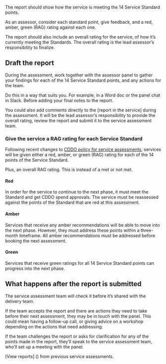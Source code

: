 
The report should show how the service is meeting the 14 Service Standard points. 

As an assessor, consider each standard point, give feedback, and a red, amber, green (RAG) rating against each one. 

The report should also include an overall rating for the service, of how it’s currently meeting the Standards. The overall rating is the lead assessor’s responsibility to finalize.

## Draft the report

During the assessment, work together with the assessor panel to gather your findings for each of the 14 Service Standard points, and any actions for the team.

Do this in a way that suits you. For example, in a Word doc or the panel chat in Slack. Before adding your final notes to the report.

You could also add comments directly to the [report in the service] during the assessment. It will be the lead assessor’s responsibility to provide the overall rating, review the report and submit it to the service assessment team.

### Give the service a RAG rating for each Service Standard

Following recent changes to [CDDO policy for service assessments](https://publishing.service.gov.uk/government/publications/service-assessment-process-update), services will be given either a red, amber, or green (RAG) rating for each of the 14 points of the Service Standard. 

Plus, an overall RAG rating. This is instead of a met or not met.

#### Red

In order for the service to continue to the next phase, it must meet the Standard and get CDDO spend approvals. The service must be reassessed against the points of the Standard that are red at this assessment.

#### Amber

Services that receive any amber recommendations will be able to move into the next phase. However, they must address these points within a three-month timeframe. All amber recommendations must be addressed before booking the next assessment.

#### Green

Services that receive green ratings for all 14 Service Standard points can progress into the next phase.

## What happens after the report is submitted

The service assessment team will check it before it’s shared with the delivery team.

If the team accepts the report and there are actions they need to take before their next assessment, they may be in touch with the panel. This could mean having a follow-up call, or giving advice on a workshop depending on the actions that need addressing.

If the team challenges the report or asks for clarification for any of the points made in the report, they’ll speak to the service assessment team, who’ll set up a meeting with the panel.

[View reports] () from previous service assessments.